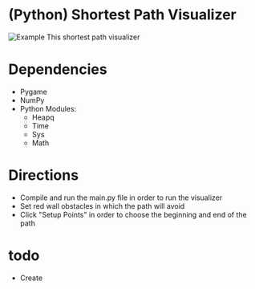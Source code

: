 # (Python) Shortest Path Visualizer
![Example](https://i.imgur.com/4QuGrzd.png)
This shortest path visualizer

# Dependencies
- Pygame
- NumPy
- Python Modules:
  - Heapq
  - Time
  - Sys
  - Math

# Directions
- Compile and run the main.py file in order to run the visualizer
- Set red wall obstacles in which the path will avoid
- Click "Setup Points" in order to choose the beginning and end of the path

# todo
- Create 
